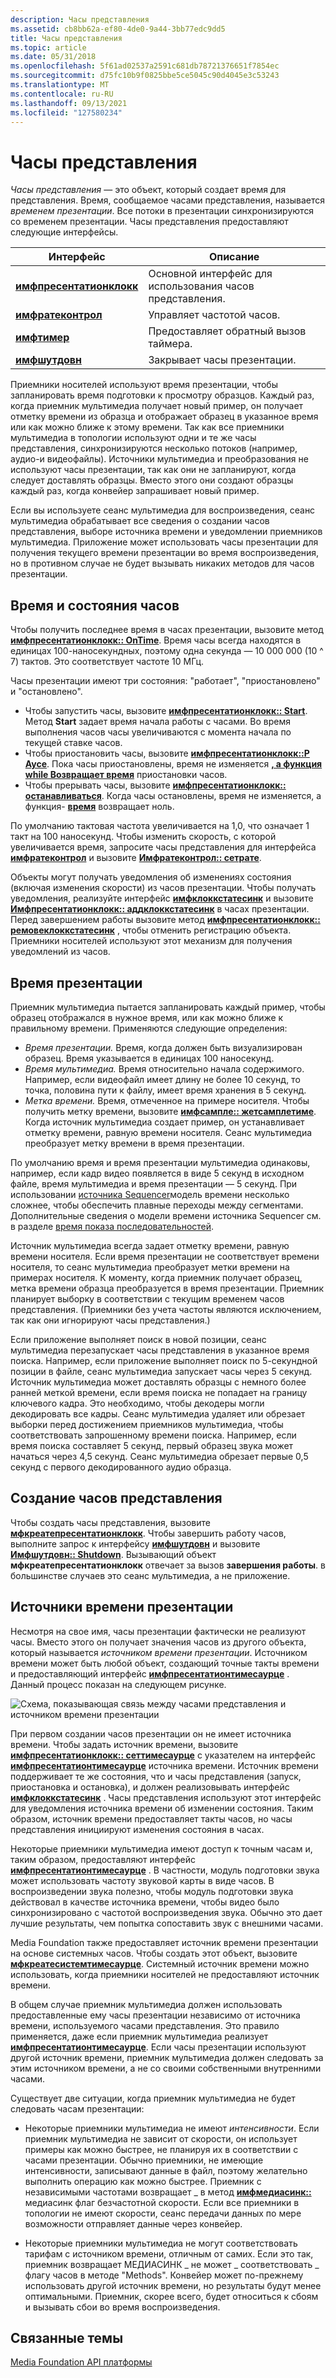 ```yaml
---
description: Часы представления
ms.assetid: cb8bb62a-ef80-4de0-9a44-3bb77edc9dd5
title: Часы представления
ms.topic: article
ms.date: 05/31/2018
ms.openlocfilehash: 5f61ad02537a2591c681db78721376651f7854ec
ms.sourcegitcommit: d75fc10b9f0825bbe5ce5045c90d4045e3c53243
ms.translationtype: MT
ms.contentlocale: ru-RU
ms.lasthandoff: 09/13/2021
ms.locfileid: "127580234"
---
```

# <a name="presentation-clock"></a>Часы представления

*Часы представления* — это объект, который создает время для представления. Время, сообщаемое часами представления, называется *временем презентации*. Все потоки в презентации синхронизируются со временем презентации. Часы представления предоставляют следующие интерфейсы.



| Интерфейс                                            | Описание                                         |
|------------------------------------------------------|-----------------------------------------------------|
| [**имфпресентатионклокк**](/windows/desktop/api/mfidl/nn-mfidl-imfpresentationclock) | Основной интерфейс для использования часов представления. |
| [**имфратеконтрол**](/windows/desktop/api/mfidl/nn-mfidl-imfratecontrol)             | Управляет частотой часов.                            |
| [**имфтимер**](/windows/desktop/api/mfidl/nn-mfidl-imftimer)                         | Предоставляет обратный вызов таймера.                          |
| [**имфшутдовн**](/windows/desktop/api/mfidl/nn-mfidl-imfshutdown)                   | Закрывает часы презентации.                  |



 

Приемники носителей используют время презентации, чтобы запланировать время подготовки к просмотру образцов. Каждый раз, когда приемник мультимедиа получает новый пример, он получает отметку времени из образца и отображает образец в указанное время или как можно ближе к этому времени. Так как все приемники мультимедиа в топологии используют одни и те же часы представления, синхронизируются несколько потоков (например, аудио-и видеофайлы). Источники мультимедиа и преобразования не используют часы презентации, так как они не запланируют, когда следует доставлять образцы. Вместо этого они создают образцы каждый раз, когда конвейер запрашивает новый пример.

Если вы используете сеанс мультимедиа для воспроизведения, сеанс мультимедиа обрабатывает все сведения о создании часов представления, выборе источника времени и уведомлении приемников мультимедиа. Приложение может использовать часы презентации для получения текущего времени презентации во время воспроизведения, но в противном случае не будет вызывать никаких методов для часов презентации.

## <a name="clock-time-and-clock-states"></a>Время и состояния часов

Чтобы получить последнее время в часах презентации, вызовите метод [**имфпресентатионклокк:: OnTime**](/windows/desktop/api/mfidl/nf-mfidl-imfpresentationclock-gettime). Время часы всегда находятся в единицах 100-наносекундных, поэтому одна секунда — 10 000 000 (10 ^ 7) тактов. Это соответствует частоте 10 МГц.

Часы презентации имеют три состояния: "работает", "приостановлено" и "остановлено".

-   Чтобы запустить часы, вызовите [**имфпресентатионклокк:: Start**](/windows/desktop/api/mfidl/nf-mfidl-imfpresentationclock-start). Метод **Start** задает время начала работы с часами. Во время выполнения часов часы увеличиваются с момента начала по текущей ставке часов.
-   Чтобы приостановить часы, вызовите [**имфпресентатионклокк::P Аусе**](/windows/desktop/api/mfidl/nf-mfidl-imfpresentationclock-pause). Пока часы приостановлены, время не изменяется [**, а функция while Возвращает время**](/windows/desktop/api/mfidl/nf-mfidl-imfpresentationclock-gettime) приостановки часов.
-   Чтобы прерывать часы, вызовите [**имфпресентатионклокк:: останавливаться**](/windows/desktop/api/mfidl/nf-mfidl-imfpresentationclock-stop). Когда часы остановлены, время не изменяется, а функция- [**время**](/windows/desktop/api/mfidl/nf-mfidl-imfpresentationclock-gettime) возвращает ноль.

По умолчанию тактовая частота увеличивается на 1,0, что означает 1 такт на 100 наносекунд. Чтобы изменить скорость, с которой увеличивается время, запросите часы представления для интерфейса [**имфратеконтрол**](/windows/desktop/api/mfidl/nn-mfidl-imfratecontrol) и вызовите [**Имфратеконтрол:: сетрате**](/windows/desktop/api/mfidl/nf-mfidl-imfratecontrol-setrate).

Объекты могут получать уведомления об изменениях состояния (включая изменения скорости) из часов презентации. Чтобы получать уведомления, реализуйте интерфейс [**имфклоккстатесинк**](/windows/desktop/api/mfidl/nn-mfidl-imfclockstatesink) и вызовите [**Имфпресентатионклокк:: аддклоккстатесинк**](/windows/desktop/api/mfidl/nf-mfidl-imfpresentationclock-addclockstatesink) в часах презентации. Перед завершением работы вызовите метод [**имфпресентатионклокк:: ремовеклоккстатесинк**](/windows/desktop/api/mfidl/nf-mfidl-imfpresentationclock-removeclockstatesink) , чтобы отменить регистрацию объекта. Приемники носителей используют этот механизм для получения уведомлений из часов.

## <a name="presentation-times"></a>Время презентации

Приемник мультимедиа пытается запланировать каждый пример, чтобы образец отображался в нужное время, или как можно ближе к правильному времени. Применяются следующие определения:

-   *Время презентации.* Время, когда должен быть визуализирован образец. Время указывается в единицах 100 наносекунд.
-   *Время мультимедиа.* Время относительно начала содержимого. Например, если видеофайл имеет длину не более 10 секунд, то точка, половина пути к файлу, имеет время хранения в 5 секунд.
-   *Метка времени.* Время, отмеченное на примере носителя. Чтобы получить метку времени, вызовите [**имфсампле:: жетсамплетиме**](/windows/desktop/api/mfobjects/nf-mfobjects-imfsample-getsampletime). Когда источник мультимедиа создает пример, он устанавливает отметку времени, равную времени носителя. Сеанс мультимедиа преобразует метку времени в время презентации.

По умолчанию время и время презентации мультимедиа одинаковы, например, если кадр видео появляется в виде 5 секунд в исходном файле, время мультимедиа и время презентации — 5 секунд. При использовании [источника Sequencer](sequencer-source.md)модель времени несколько сложнее, чтобы обеспечить плавные переходы между сегментами. Дополнительные сведения о модели времени источника Sequencer см. в разделе [время показа последовательностей](sequence-presentation-times.md).

Источник мультимедиа всегда задает отметку времени, равную времени носителя. Если время презентации не соответствует времени носителя, то сеанс мультимедиа преобразует метки времени на примерах носителя. К моменту, когда приемник получает образец, метка времени образца преобразуется в время презентации. Приемник планирует выборку в соответствии с текущим временем часов представления. (Приемники без учета частоты являются исключением, так как они игнорируют часы представления.)

Если приложение выполняет поиск в новой позиции, сеанс мультимедиа перезапускает часы представления в указанное время поиска. Например, если приложение выполняет поиск по 5-секундной позиции в файле, сеанс мультимедиа запускает часы через 5 секунд. Источник мультимедиа может доставлять образцы с немного более ранней меткой времени, если время поиска не попадает на границу ключевого кадра. Это необходимо, чтобы декодеры могли декодировать все кадры. Сеанс мультимедиа удаляет или обрезает выборки перед достижением приемников мультимедиа, чтобы соответствовать запрошенному времени поиска. Например, если время поиска составляет 5 секунд, первый образец звука может начаться через 4,5 секунд. Сеанс мультимедиа обрезает первые 0,5 секунд с первого декодированного аудио образца.

## <a name="creating-the-presentation-clock"></a>Создание часов представления

Чтобы создать часы представления, вызовите [**мфкреатепресентатионклокк**](/windows/desktop/api/mfidl/nf-mfidl-mfcreatepresentationclock). Чтобы завершить работу часов, выполните запрос к интерфейсу [**имфшутдовн**](/windows/desktop/api/mfidl/nn-mfidl-imfshutdown) и вызовите [**Имфшутдовн:: Shutdown**](/windows/desktop/api/mfidl/nf-mfidl-imfshutdown-shutdown). Вызывающий объект **мфкреатепресентатионклокк** отвечает за вызов **завершения работы**. в большинстве случаев это сеанс мультимедиа, а не приложение.

## <a name="presentation-time-sources"></a>Источники времени презентации

Несмотря на свое имя, часы презентации фактически не реализуют часы. Вместо этого он получает значения часов из другого объекта, который называется *источником времени презентации*. Источником времени может быть любой объект, создающий точные такты времени и предоставляющий интерфейс [**имфпресентатионтимесаурце**](/windows/desktop/api/mfidl/nn-mfidl-imfpresentationtimesource) . Данный процесс показан на следующем рисунке.

![Схема, показывающая связь между часами представления и источником времени презентации](images/dedc255c-eb6d-49fc-8892-7b6076ed4488.gif)

При первом создании часов презентации он не имеет источника времени. Чтобы задать источник времени, вызовите [**имфпресентатионклокк:: сеттимесаурце**](/windows/desktop/api/mfidl/nf-mfidl-imfpresentationclock-settimesource) с указателем на интерфейс [**имфпресентатионтимесаурце**](/windows/desktop/api/mfidl/nn-mfidl-imfpresentationtimesource) источника времени. Источник времени поддерживает те же состояния, что и часы представления (запуск, приостановка и остановка), и должен реализовывать интерфейс [**имфклоккстатесинк**](/windows/desktop/api/mfidl/nn-mfidl-imfclockstatesink) . Часы представления используют этот интерфейс для уведомления источника времени об изменении состояния. Таким образом, источник времени предоставляет такты часов, но часы представления инициируют изменения состояния в часах.

Некоторые приемники мультимедиа имеют доступ к точным часам и, таким образом, предоставляют интерфейс [**имфпресентатионтимесаурце**](/windows/desktop/api/mfidl/nn-mfidl-imfpresentationtimesource) . В частности, модуль подготовки звука может использовать частоту звуковой карты в виде часов. В воспроизведении звука полезно, чтобы модуль подготовки звука действовал в качестве источника времени, чтобы видео было синхронизировано с частотой воспроизведения звука. Обычно это дает лучшие результаты, чем попытка сопоставить звук с внешними часами.

Media Foundation также предоставляет источник времени презентации на основе системных часов. Чтобы создать этот объект, вызовите [**мфкреатесистемтимесаурце**](/windows/desktop/api/mfidl/nf-mfidl-mfcreatesystemtimesource). Системный источник времени можно использовать, когда приемники носителей не предоставляют источник времени.

В общем случае приемник мультимедиа должен использовать предоставленные ему часы презентации независимо от источника времени, используемого часами представления. Это правило применяется, даже если приемник мультимедиа реализует [**имфпресентатионтимесаурце**](/windows/desktop/api/mfidl/nn-mfidl-imfpresentationtimesource). Если часы презентации используют другой источник времени, приемник мультимедиа должен следовать за этим источником времени, а не со своими собственными внутренними часами.

Существует две ситуации, когда приемник мультимедиа не будет следовать часам презентации:

-   Некоторые приемники мультимедиа не имеют *интенсивности*. Если приемник мультимедиа не зависит от скорости, он использует примеры как можно быстрее, не планируя их в соответствии с часами презентации. Обычно приемники, не имеющие интенсивности, записывают данные в файл, поэтому желательно выполнить операцию как можно быстрее. Приемник с независимыми частотами возвращает \_ в метод [**имфмедиасинк::**](/windows/desktop/api/mfidl/nf-mfidl-imfmediasink-getcharacteristics) медиасинк флаг безчастотной скорости. Если все приемники в топологии не имеют скорости, сеанс передачи данных по мере возможности отправляет данные через конвейер.

-   Некоторые приемники мультимедиа не могут соответствовать тарифам с источником времени, отличным от самих. Если это так, приемник возвращает МЕДИАСИНК \_ не может \_ соответствовать \_ флагу часов в [](/windows/desktop/api/mfidl/nf-mfidl-imfmediasink-getcharacteristics) методе "Methods". Конвейер может по-прежнему использовать другой источник времени, но результаты будут менее оптимальными. Приемник, скорее всего, будет относиться к сбоям и вызывать сбои во время воспроизведения.

## <a name="related-topics"></a>Связанные темы

<dl> <dt>

[Media Foundation API платформы](media-foundation-platform-apis.md)
</dt> </dl>

 

 



